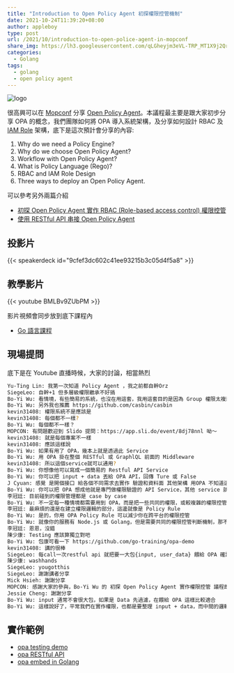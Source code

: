 ```yaml
---
title: "Introduction to Open Policy Agent 初探權限控管機制"
date: 2021-10-24T11:39:20+08:00
author: appleboy
type: post
url: /2021/10/introduction-to-open-police-agent-in-mopconf
share_img: https://lh3.googleusercontent.com/qLGheyjm3eVL-TRP_MT1X9j2QrNrtIIAlVPmLbvNGWcLkqfUTpH87D2GCzYmce8eU88oMF-82lSqT6DwOByPWEKVZP4nGWT-IZFDvpVwnil2AeXZaYxZN5J33IpfsYfP6mljV3S51R4=w1920-h1080
categories:
  - Golang
tags:
  - golang
  - open policy agent
---
```


![logo](https://lh3.googleusercontent.com/qLGheyjm3eVL-TRP_MT1X9j2QrNrtIIAlVPmLbvNGWcLkqfUTpH87D2GCzYmce8eU88oMF-82lSqT6DwOByPWEKVZP4nGWT-IZFDvpVwnil2AeXZaYxZN5J33IpfsYfP6mljV3S51R4=w1920-h1080)

很高興可以在 [Mopconf](https://mopcon.org/2021/) 分享 [Open Policy Agent][1]。本議程最主要是跟大家初步分享 OPA 的概念，我們團隊如何將 OPA 導入系統架構，及分享如何設計 RBAC 及 [IAM Role][13] 架構，底下是這次預計會分享的內容:

1. Why do we need a Policy Engine?
2. Why do we choose Open Policy Agent?
3. Workflow with Open Policy Agent?
4. What is Policy Language (Rego)?
5. RBAC and IAM Role Design
6. Three ways to deploy an Open Policy Agent.

可以參考另外兩篇介紹

* [初探 Open Policy Agent 實作 RBAC (Role-based access control) 權限控管][11]
* [使用 RESTful API 串接 Open Policy Agent][12]

[11]:https://blog.wu-boy.com/2021/04/setup-rbac-role-based-access-control-using-open-policy-agent/
[12]:https://blog.wu-boy.com/2021/05/comunicate-with-open-policy-agent-using-resful-api/
[13]:https://docs.aws.amazon.com/IAM/latest/UserGuide/id_roles.html

<!--more-->

## 投影片

{{< speakerdeck id="9cfef3dc602c41ee93215b3c05d4f5a8" >}}

## 教學影片

{{< youtube BMLBv9ZUbPM >}}

影片視頻會同步放到底下課程內

* [Go 語言課程](https://blog.wu-boy.com/golang-online-course/)

[1]:https://www.openpolicyagent.org/

## 現場提問

底下是在 Youtube 直播時候，大家的討論，相當熱烈

```sh
Yu-Ting Lin: ​我第一次知道 Policy Agent ，我之前都自幹Orz
SiegeLeo: ​自幹+1 但多層級權限繼承不好搞
Bo-Yi Wu: ​看情境，有些簡易的系統，也沒在用這套，我用這套目的是因為 Group 權限太複雜，加上要串其他系統
Bo-Yi Wu: ​另外我也推薦 https://github.com/casbin/casbin
kevin31408: ​權限系統不是應該是
kevin31408: ​每個都不一樣?
Bo-Yi Wu: ​每個都不一樣？
MOPCON: ​有問題歡迎到 Slido 提問：https://app.sli.do/event/8dj78nnl 呦～
kevin31408: ​就是每個專案不一樣
kevin31408: ​應該這樣說
Bo-Yi Wu: ​如果有用了 OPA，幾本上就是透過此 Service
Bo-Yi Wu: ​用 OPA 掛在整個 RESTful 或 GraphlQL 前面的 Middleware
kevin31408: ​所以這個service就可以通用?
Bo-Yi Wu: ​你想像他可以寫成一個簡易的 Restful API Service
Bo-Yi Wu: ​你可以把 input + data 丟給 OPA API，回傳 Ture 或 False
J Cyuan: ​感覺 是開個接口 給各個不同需求去實作 驗證和資料面 其他架構 用OPA 不知道這樣理解正確嗎?
Bo-Yi Wu: ​你可以把 OPA 想成他就是專門做權限驗證的 API Service，其他 service 就是把 Input + Data 丟給 OPA，他會根據你的 input + data 來決定此 input 是否可以通過權限
李冠廷: ​目前碰到的權限管理都是 case by case
Bo-Yi Wu: ​不一定每一種情境都需要用到 OPA，而是把一些共同的權限，或較複雜的權限控管，交由 OPA 進行 Policy 的設計，可以減少你在服務內撰寫權限的邏輯。
李冠廷: ​最麻煩的還是在建立權限邏輯的部分，這邊就像是 Policy Rule
Bo-Yi Wu: ​是的，你用 OPA Policy Rule 可以減少你在跨平台的權限控管
Bo-Yi Wu: ​就像你的服務有 Node.js 或 Golang，但是需要共同的權限控管判斷機制，那不可能兩邊都開發一次吧？這時候 OPA 這服務就很重要
李冠廷: ​恩恩，沒錯
陳少康: ​Testing 應該算獨立對吧
Bo-Yi Wu: ​包康可看一下 https://github.com/go-training/opa-demo
kevin31408: ​講的很棒
SiegeLeo: ​每call一次restful api 就把要一大包{input, user_data} 餵給 OPA 確認嗎?
陳少康: ​washhands
SiegeLeo: ​yougotthis
SiegeLeo: ​謝謝講者分享
Mick Hsieh: ​謝謝分享
MOPCON: ​感謝大家的參與，Bo-Yi Wu 的 初探 Open Policy Agent 實作權限控管 議程即將結束。歡迎到 Discord Q&A 區跟講者繼續交流 🙌🏼Discord：https://discord.gg/6ykDqsmBVt頻道名稱：R3 Q&A 區也別忘了幫我們填寫議程問卷，抽小禮物唷！👉 議程問卷：https://forms.gle/qeZE9ir8ByqxrNtu9
Jessie Cheng: ​謝謝分享
Bo-Yi Wu: ​input 通常不會很大包，如果是 Data 先過濾，在餵給 OPA 這樣比較適合
Bo-Yi Wu: ​這樣說好了，平常我們在實作權限，也都是要整理 input + data，而中間的邏輯判斷部分，就是抽出來雪成 police rule。
```

## 實作範例

* [opa testing demo](https://github.com/go-training/opa-demo)
* [opa RESTful API](https://github.com/go-training/opa-restful)
* [opa embed in Golang](https://github.com/go-training/opa-embed)
